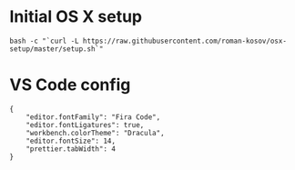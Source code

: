 # Initial OS X setup

```
bash -c "`curl -L https://raw.githubusercontent.com/roman-kosov/osx-setup/master/setup.sh`"
```

# VS Code config

```
{
    "editor.fontFamily": "Fira Code",
    "editor.fontLigatures": true,
    "workbench.colorTheme": "Dracula",
    "editor.fontSize": 14,
    "prettier.tabWidth": 4
}
```
